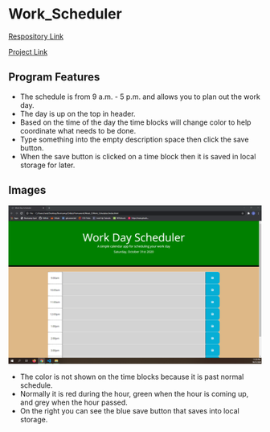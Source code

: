 # Work_Scheduler

[Respository Link](https://github.com/jceb30198/Work_Scheduler)

[Project Link](https://jceb30198.github.io/Work_Scheduler/)

## Program Features

- The schedule is from 9 a.m. - 5 p.m. and allows you to plan out the work day.
- The day is up on the top in header.
- Based on the time of the day the time blocks will change color to help coordinate what needs to be done.
- Type something into the empty description space then click the save button.
- When the save button is clicked on a time block then it is saved in local storage for later.

## Images

![Schedule](Assets/schedule.png)

- The color is not shown on the time blocks because it is past normal schedule.
- Normally it is red during the hour, green when the hour is coming up, and grey when the hour passed.
- On the right you can see the blue save button that saves into local storage.